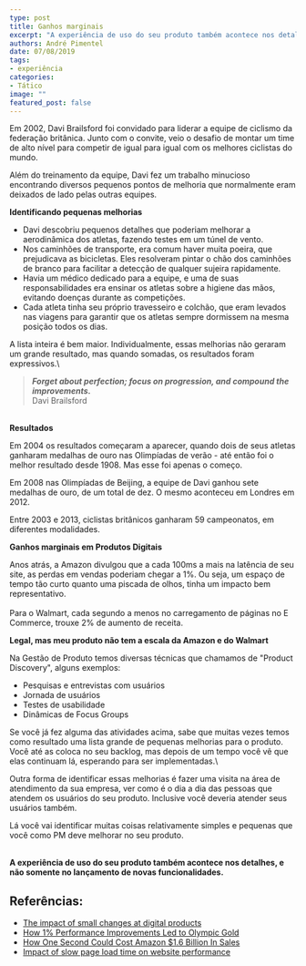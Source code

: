 ```yaml
---
type: post
title: Ganhos marginais
excerpt: "A experiência de uso do seu produto também acontece nos detalhes, e não somente no lançamento de novas funcionalidades"
authors: André Pimentel
date: 07/08/2019
tags: 
- experiência
categories:
- Tático
image: ""
featured_post: false
---
```


Em 2002, Davi Brailsford foi convidado para liderar a equipe de ciclismo
da federação britânica. Junto com o convite, veio o desafio de montar um
time de alto nível para competir de igual para igual com os melhores
ciclistas do mundo.

Além do treinamento da equipe, Davi fez um trabalho minucioso
encontrando diversos pequenos pontos de melhoria que normalmente eram
deixados de lado pelas outras equipes.

**Identificando pequenas melhorias**

- Davi descobriu pequenos detalhes que poderiam melhorar a aerodinâmica dos atletas, fazendo testes em um túnel de vento.
- Nos caminhões de transporte, era comum haver muita poeira, que prejudicava as bicicletas. Eles resolveram pintar o chão dos caminhões de branco para facilitar a detecção de qualquer sujeira rapidamente.
- Havia um médico dedicado para a equipe, e uma de suas responsabilidades era ensinar os atletas sobre a higiene das mãos, evitando doenças durante as competições.
- Cada atleta tinha seu próprio travesseiro e colchão, que eram levados nas viagens para garantir que os atletas sempre dormissem na mesma posição todos os dias.

A lista inteira é bem maior. Individualmente, essas melhorias não
geraram um grande resultado, mas quando somadas, os resultados foram
expressivos.\

> ***Forget about perfection; focus on progression, and compound the
> improvements.***\
> Davi Brailsford

\
**Resultados**

Em 2004 os resultados começaram a aparecer, quando dois de seus atletas
ganharam medalhas de ouro nas Olimpíadas de verão - até então foi o
melhor resultado desde 1908. Mas esse foi apenas o começo.

Em 2008 nas Olimpíadas de Beijing, a equipe de Davi ganhou sete medalhas
de ouro, de um total de dez. O mesmo aconteceu em Londres em 2012.

Entre 2003 e 2013, ciclistas britânicos ganharam 59 campeonatos, em
diferentes modalidades.

**Ganhos marginais em Produtos Digitais**

Anos atrás, a Amazon divulgou que a cada 100ms a mais na latência de seu
site, as perdas em vendas poderiam chegar a 1%. Ou seja, um espaço de
tempo tão curto quanto uma piscada de olhos, tinha um impacto bem
representativo.\
\
Para o Walmart, cada segundo a menos no carregamento de páginas no E
Commerce, trouxe 2% de aumento de receita.

**Legal, mas meu produto não tem a escala da Amazon e do Walmart**

Na Gestão de Produto temos diversas técnicas que chamamos de \"Product
Discovery\", alguns exemplos:

- Pesquisas e entrevistas com usuários
- Jornada de usuários
- Testes de usabilidade
- Dinâmicas de Focus Groups

Se você já fez alguma das atividades acima, sabe que muitas vezes temos
como resultado uma lista grande de pequenas melhorias para o produto.
Você até as coloca no seu backlog, mas depois de um tempo você vê que
elas continuam lá, esperando para ser implementadas.\

Outra forma de identificar essas melhorias é fazer uma visita na área de
atendimento da sua empresa, ver como é o dia a dia das pessoas que
atendem os usuários do seu produto. Inclusive você deveria atender seus
usuários também.

Lá você vai identificar muitas coisas relativamente simples e pequenas
que você como PM deve melhorar no seu produto.

\
**A experiência de uso do seu produto também acontece nos detalhes, e
não somente no lançamento de novas funcionalidades.**

Referências:
------------

- [The impact of small changes at digital products](https://uxdesign.cc/the-impact-of-small-changes-at-digital-products-a-ux-case-study-e925f5da93cf)
- [How 1% Performance Improvements Led to Olympic Gold](https://hbr.org/2015/10/how-1-performance-improvements-led-to-olympic-gold)
- [How One Second Could Cost Amazon \$1.6 Billion In Sales](https://www.fastcompany.com/1825005/how-one-second-could-cost-amazon-16-billion-sales)
- [Impact of slow page load time on website performance](https://medium.com/@vikigreen/impact-of-slow-page-load-time-on-website-performance-40d5c9ce568a)
